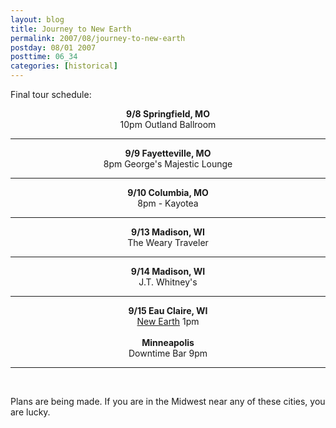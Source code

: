 ```yaml
---
layout: blog
title: Journey to New Earth
permalink: 2007/08/journey-to-new-earth
postday: 08/01 2007
posttime: 06_34
categories: [historical]
---
```


<p>Final tour schedule:</p>
<div align="center">
<b>9/8 Springfield, MO</b><br />
10pm Outland Ballroom
<hr />
<b>9/9 Fayetteville, MO</b><br />
8pm George's Majestic Lounge
<hr />
<b>9/10 Columbia, MO</b><br />
     8pm - Kayotea
<hr />
<b>9/13 Madison, WI</b><br />
The Weary Traveler
<hr />
<b>9/14 Madison, WI</b><br />
     J.T. Whitney's<br />
<hr />
<b>9/15 Eau Claire, WI</b><br />
<a target="_blank" href="http://www.myspace.com/newearthfestival">New Earth</a> 1pm<br /><br />
<b>Minneapolis</b><br />Downtime Bar 9pm<br />
<hr /><br />
</div>
<p>Plans are being made. If you are in the Midwest near any of these cities, you are lucky.</p>
